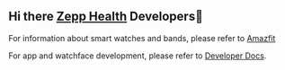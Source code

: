 ## Hi there [Zepp Health](https://www.zepp.com) Developers👋

For information about smart watches and bands, please refer to [Amazfit](https://www.amazfit.com/)

For app and watchface development, please refer to [Developer Docs](https://docs.zepp.com).

<!--

**Here are some ideas to get you started:**

🙋‍♀️ A short introduction - what is your organization all about?
🌈 Contribution guidelines - how can the community get involved?
👩‍💻 Useful resources - where can the community find your docs? Is there anything else the community should know?
🍿 Fun facts - what does your team eat for breakfast?
🧙 Remember, you can do mighty things with the power of [Markdown](https://docs.github.com/github/writing-on-github/getting-started-with-writing-and-formatting-on-github/basic-writing-and-formatting-syntax)
-->
